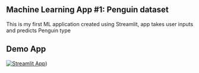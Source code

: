 ## Machine Learning App #1: Penguin dataset

This is my first ML application created using Streamlit, app takes user inputs and predicts Penguin type

## Demo App

[![Streamlit App](https://static.streamlit.io/badges/streamlit_badge_black_white.svg)](https://krs-ml-app1.streamlit.app/))
